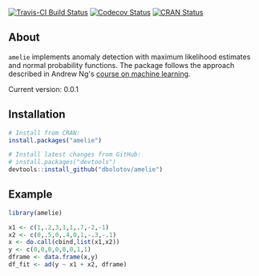 
<!-- README.md is generated from README.Rmd. Please edit that file -->
[![Travis-CI Build Status](https://travis-ci.org/dbolotov/anode.svg?branch=master)](https://travis-ci.org/dbolotov/anode) [![Codecov Status](https://codecov.io/github/codecov/example-r/branch/master/graphs/badge.svg)](https://codecov.io/github/codecov/example-r) [![CRAN Status](https://www.r-pkg.org/badges/version/amelie)](https://cran.r-project.org/package=amelie)

About
-----

`amelie` implements anomaly detection with maximum likelihood estimates and normal probability functions. The package follows the approach described in Andrew Ng's [course on machine learning](https://www.coursera.org/learn/machine-learning).

Current version: 0.0.1

Installation
------------

``` r
# Install from CRAN:
install.packages("amelie")

# Install latest changes from GitHub:
# install.packages("devtools")
devtools::install_github("dbolotov/amelie")
```

Example
-------

``` r
library(amelie)

x1 <- c(1,.2,3,1,1,.7,-2,-1)
x2 <- c(0,.5,0,.4,0,1,-.3,-.1)
x <- do.call(cbind,list(x1,x2))
y <- c(0,0,0,0,0,0,1,1)
dframe <- data.frame(x,y)
df_fit <- ad(y ~ x1 + x2, dframe)
```
